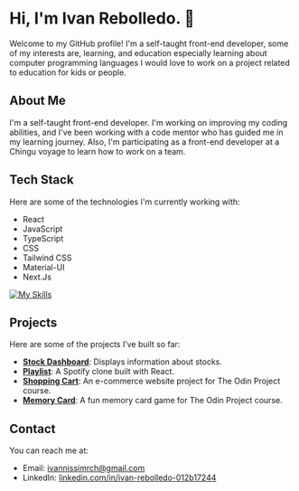 # Hi, I'm Ivan Rebolledo. 👋

Welcome to my GitHub profile! I'm a self-taught front-end developer, some of my interests are, learning, and education especially learning about computer programming languages I would love to work on a project related to education for kids or people. 

## About Me

I'm a self-taught front-end developer. I'm working on improving my coding abilities, and I've been working with a code mentor who has guided me in my learning journey.
Also, I'm participating as a front-end developer at a Chingu voyage to learn how to work on a team.

## Tech Stack

Here are some of the technologies I'm currently working with:

*   React
*   JavaScript
*   TypeScript
*   CSS
*   Tailwind CSS
*   Material-UI
*   Next.Js   

[![My Skills](https://skillicons.dev/icons?i=react,javascript,typescript,css,tailwindcss,materialui,nextjs)](https://skillicons.dev)

## Projects
Here are some of the projects I’ve built so far:

- **[Stock Dashboard](https://github.com/ivannissimrch/stockDashBoard)**: Displays information about stocks.
- **[Playlist](https://github.com/ivannissimrch/PlayList)**: A Spotify clone built with React.
- **[Shopping Cart](https://github.com/ivannissimrch/nextJsShoppingCart)**: An e-commerce website project for The Odin Project course.
- **[Memory Card](https://github.com/ivannissimrch/MemoryCard)**: A fun memory card game for The Odin Project course.

## Contact

You can reach me at:  
- Email: [ivannissimrch@gmail.com](mailto:ivannissimrch@gmail.com)  
- LinkedIn: [linkedin.com/in/ivan-rebolledo-012b17244](https://www.linkedin.com/in/ivan-rebolledo-012b17244/)

<!---
ivannissimrch/ivannissimrch is a ✨ special ✨ repository because its `README.md` (this file) appears on your GitHub profile.
You can click the Preview link to take a look at your changes.
--->
